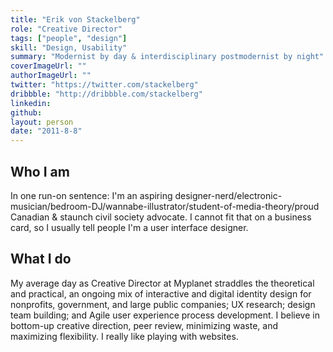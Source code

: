 ```yaml
---
title: "Erik von Stackelberg"
role: "Creative Director"
tags: ["people", "design"]
skill: "Design, Usability"
summary: "Modernist by day & interdisciplinary postmodernist by night"
coverImageUrl: ""
authorImageUrl: ""
twitter: "https://twitter.com/stackelberg"
dribbble: "http://dribbble.com/stackelberg"
linkedin: 
github: 
layout: person
date: "2011-8-8"
---
```


## Who I am

In one run-on sentence: I'm an aspiring designer-nerd/electronic-musician/bedroom-DJ/wannabe-illustrator/student-of-media-theory/proud Canadian & staunch civil society advocate. I cannot fit that on a business card, so I usually tell people I'm a user interface designer.

## What I do

My average day as Creative Director at Myplanet straddles the theoretical and practical, an ongoing mix of interactive and digital identity design for nonprofits, government, and large public companies; UX research; design team building; and Agile user experience process development. I believe in bottom-up creative direction, peer review, minimizing waste, and maximizing flexibility. I really like playing with websites.